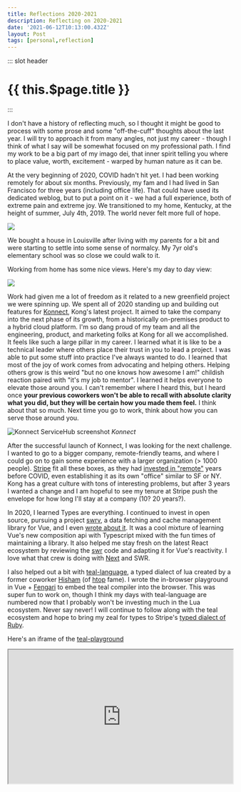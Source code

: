 ```yaml
---
title: Reflections 2020-2021
description: Reflecting on 2020-2021
date: '2021-06-12T10:13:00.432Z'
layout: Post
tags: [personal,reflection]
---
```

 
::: slot header
 
# {{ this.$page.title }}
 
 
:::
 
I don't have a history of reflecting much, so I thought it might be good to process with some prose and some "off-the-cuff" thoughts about the last year. I will try to approach it from many angles, not just my career - though I think of what I say will be somewhat focused on my professional path. I find my work to be a big part of my imago dei, that inner spirit telling you where to place value, worth, excitement - warped by human nature as it can be.
 
At the very beginning of 2020, COVID hadn't hit yet. I had been working remotely for about six months. Previously, my fam and I had lived in San Francisco for three years (including office life). That could have used its dedicated weblog, but to put a point on it - we had a full experience, both of extreme pain and extreme joy. We transitioned to my home, Kentucky, at the height of summer, July 4th, 2019. The world never felt more full of hope.
 
![](https://guuu.s3.amazonaws.com/berenjuly4.jpeg)
 
We bought a house in Louisville after living with my parents for a bit and were starting to settle into some sense of normalcy. My 7yr old's elementary school was so close we could walk to it.

Working from home has some nice views. Here's my day to day view:
 
![](https://guuu.s3.amazonaws.com/wfh_view.jpeg)
 
Work had given me a lot of freedom as it related to a new greenfield project we were spinning up. We spent all of 2020 standing up and building out features for [Konnect](https://konghq.com/kong-konnect/), Kong's latest project. It aimed to take the company into the next phase of its growth, from a historically on-premises product to a hybrid cloud platform. I'm so dang proud of my team and all the engineering, product, and marketing folks at Kong for all we accomplished. It feels like such a large pillar in my career. I learned what it is like to be a technical leader where others place their trust in you to lead a project. I was able to put some stuff into practice I've always wanted to do. I learned that most of the joy of work comes from advocating and helping others. Helping others grow is this weird "but no one knows how awesome I am!" childish reaction paired with "it's my job to mentor". I learned it helps everyone to elevate those around you. I can't remember where I heard this, but I heard once **your previous coworkers won't be able to recall with absolute clarity what you did, but they will be certain how you made them feel.** I think about that so much. Next time you go to work, think about how you can serve those around you.

<p class="bigger-image">
 <img alt="Konnect ServiceHub screenshot" src="https://guuu.s3.amazonaws.com/konnect-vitals.png"/>
 <em>Konnect</em>
</p>
 
After the successful launch of Konnect, I was looking for the next challenge. I wanted to go to a bigger company, remote-friendly teams, and where I could go on to gain some experience with a larger organization (> 1000 people). [Stripe](http://stripe.com/) fit all these boxes, as they had [invested in "remote"](https://stripe.com/blog/remote-hub) years before COVID, even establishing it as its own "office" similar to SF or NY. Kong has a great culture with tons of interesting problems, but after 3 years I wanted a change and I am hopeful to see my tenure at Stripe push the envelope for how long I'll stay at a company (10? 20 years?).
 
In 2020, I learned Types are everything. I continued to invest in open source, pursuing a project [swrv](https://github.com/Kong/swrv), a data fetching and cache management library for Vue, and I even [wrote about it](data-fetching-vue-composition-api.md). It was a cool mixture of learning Vue's new composition api with Typescript mixed with the fun times of maintaining a library. It also helped me stay fresh on the latest React ecosystem by reviewing the [swr](https://github.com/vercel/swr) code and adapting it for Vue's reactivity. I love what that crew is doing with [Next](https://nextjs.org/) and SWR.
 
I also helped out a bit with [teal-language](https://github.com/teal-language/tl), a typed dialect of lua created by a former coworker [Hisham](https://twitter.com/hisham_hm) (of [htop](https://github.com/htop-dev/htop) fame). I wrote the in-browser playground in Vue + [Fengari](https://fengari.io/) to embed the teal compiler into the browser. This was super fun to work on, though I think my days with teal-language are numbered now that I probably won't be investing much in the Lua ecosystem. Never say never! I will continue to follow along with the teal ecosystem and hope to bring my zeal for types to Stripe's [typed dialect of Ruby](https://sorbet.org/).
 
Here's an iframe of the [teal-playground](https://github.com/teal-language/teal-playground)
<p class="bigger-image">
<iframe width="100%" height="300px" src="https://teal-playground.netlify.app/?c=bG9jYWwgZnVuY3Rpb24gaGVsbG8gKGdyZWV0aW5nOiBzdHJpbmcpOiBzdHJpbmcKICByZXR1cm4gZ3JlZXRpbmcgLi4gIiB3b3JsZCEiCmVuZAoKaGVsbG8oInJlZmxlY3Rpb25zIG9uIDIwMjAtMjAyMSIp"/>
</p>

I want to continue to explore programming as my new job expands my focus and challenges me in new ways. I'll be helping build economic infrastructure for the internet, with more focus on backend systems and security. There are so many fun things to learn in security, especially as it relates to systems of scale. I don't yet know how this exploration looks for me. I think it will mostly look like focusing my creative energy on job-level problem sets, or maybe spending some of my time on a Computer Science book - maybe related to [security](https://www.amazon.com/gp/product/B08XK21PSY)? I'll also be looking into consistent education and leadership. That could mean taking courses on whatever technology is required for my job, or maybe that looks like certifications - but mostly leaning into Stripe's internal network.

A shift I've begun this year is transitioning from interview prep times to personal growth on things I'm excited about, including trying to read a book per month. I know this doesn't sound very ambitious, but I only read [6 books](https://www.goodreads.com/user/year_in_books/2020/56322698) in 2020. I'm hoping that by doubling my reading goal, I will stretch to read things I wouldn't normally bother with. For example, I usually go for popular fiction, but so far I've catered the list to include a biography and a book that someone else suggests, among other themes. Northanger Abbey took me longer than I would have liked, but still a lovely suggestion from [Brittany](https://www.instagram.com/brittandthecello/). That's how it goes I suppose. I've found that it has worked well to structure my reading with a stopwatch. **I time myself to read 20 minutes every night.** Sometimes I feel like reading more and sometimes 20 minutes is all I can take. Consistency helps the pages turn, even if in short bursts. [Follow me](https://www.goodreads.com/user/show/56322698-darren-jennings) on Goodreads!

To reflect on my heart, I think 2020-2021 was a very strange and sometimes terrible time spiritually. This is a hard one, but I'll simplify it to mean that I didn't pray a lot, but when I did, I felt like God was nearer than maybe he ever was. I think the worst part of it was that my faith cannot be understood outside of the faith systems that I interact with. These systems have been pillars for me in my life that were not as present during COVID. The biggest one of these was the Church gathered. This includes Sundays (I am basically going through the motions when it comes to watching Church online), but more importantly, the community of friends that I have had in the past to lean on, partaking in the friendship ritual. I sacrificed a lot for professional gain, of which I'm really proud. However, this was sometimes at the expense of my relationship with our Creator. If I did not love God well, how could I have loved my neighbor well?

**Black lives matter**. A loud lament. A [poem](https://www.glamour.com/story/for-breonna-poem-by-camonghne-felix). [Artwork](https://www.nytimes.com/2021/04/11/arts/design/breonna-taylor-review-museum-louisville.html). The cry of pain from our Black brothers and sisters is heard. In the city where **Breonna Taylor** was shot and killed, we grieve. I am thankful for [my pasters](https://www.thegospelcoalition.org/article/gospel-justice-city/) during this time, who speak out and are present with those in this dark time.

**Digital relationships are a kind of a shadow of real community.** I don't know what this says about working from home (which I love), but I discovered I need a hug, or a piece of art, or a friend who you never realized sucks their tea bags when they're done with their tea because you'd only ever had a zoom coffee with them. I can be very expressive, gregarious, and sometimes to a fault (foot-in-mouth syndrome). My body is part of my expression. I'm finding it hard or sometimes impossible to express myself authentically via digital mediums. I'm in a very vibrant group chat with some guy friends, and we all love it, but when we can hang in person, it transcends the mundane to a level of friendship that text threads cannot obtain. Now that I'm [double poked](https://twitter.com/darrenjennings/status/1380509482111893508?s=20). I would like to focus my efforts in establishing a baseline community. What does community during this time look like for you? [DM me](https://twitter.com/darrenjennings).

I didn't read the Bible much. I want that to change. Writing it down here for the sole purpose of spurring me onto introducing some method of discipline as it relates to studying the Holy scriptures.

I'll end this by saying that I'm celebrating 11 years this month being married to my lover. She has taught me so much about community, pain, love, loss, empathy, history, comedy... no but seriously, she spends more of her time watching professional comedians than anyone I know. There is a high bar for what is considered a joke in our house, but also... we laugh a lot! I am so thankful to be bonded to someone I've seen change and stay the same in so many wild and different ways. We're different people than when we were 22 and without kids. I'm still wildly in love (and not just eros/romantic love!). I hope to continue this thing until death. We'll be renewing our vows in a park tomorrow. **Continuously and publicly announce your love to those you love**. 
